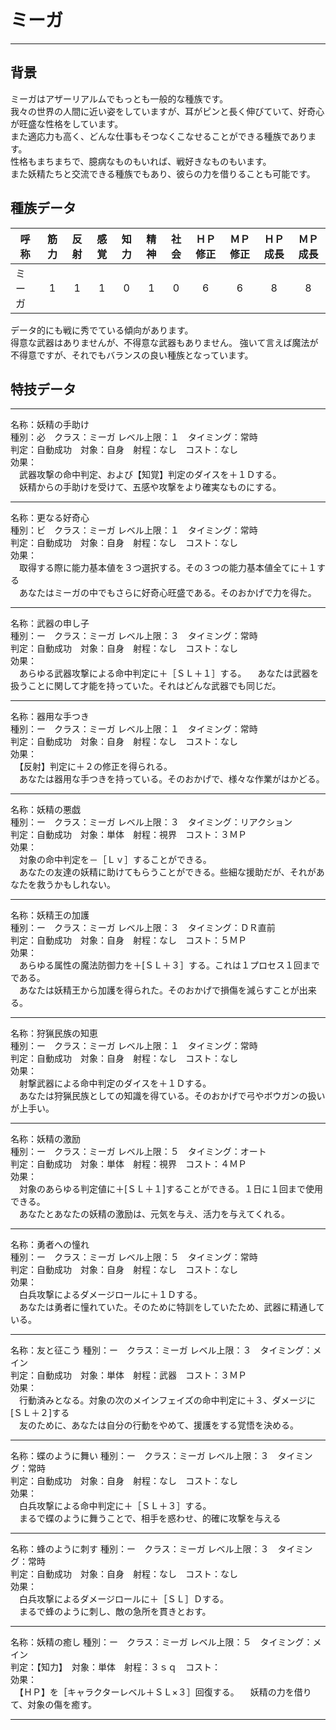 # ミーガ

---

## 背景

ミーガはアザーリアルムでもっとも一般的な種族です。  
我々の世界の人間に近い姿をしていますが、耳がピンと長く伸びていて、好奇心が旺盛な性格をしています。  
また適応力も高く、どんな仕事もそつなくこなせることができる種族であります。  
性格もまちまちで、臆病なものもいれば、戦好きなものもいます。  
また妖精たちと交流できる種族でもあり、彼らの力を借りることも可能です。

## 種族データ

| 呼称       | 筋力 | 反射 | 感覚 | 知力 | 精神 | 社会 | ＨＰ修正 | ＭＰ修正 | ＨＰ成長 | ＭＰ成長 |
|------------|:----:|:----:|:----:|:----:|:----:|:----:|:--------:|:--------:|:--------:|:--------:|
| ミーガ     |   1  |   1  |   1  |   0  |   1  |   0  |     6    |     6    |     8    |     8    |

データ的にも戦に秀でている傾向があります。  
得意な武器はありませんが、不得意な武器もありません。
強いて言えば魔法が不得意ですが、それでもバランスの良い種族となっています。  

## 特技データ

---

名称：妖精の手助け  
種別：必　クラス：ミーガ  レベル上限：１　タイミング：常時  
判定：自動成功　対象：自身　射程：なし　コスト：なし  
効果：  
　武器攻撃の命中判定、および【知覚】判定のダイスを＋１Ｄする。  
　妖精からの手助けを受けて、五感や攻撃をより確実なものにする。

---

名称：更なる好奇心  
種別：ビ　クラス：ミーガ  レベル上限：１　タイミング：常時  
判定：自動成功　対象：自身　射程：なし　コスト：なし  
効果：  
　取得する際に能力基本値を３つ選択する。その３つの能力基本値全てに＋１する  
　あなたはミーガの中でもさらに好奇心旺盛である。そのおかげで力を得た。

---

名称：武器の申し子  
種別：ー　クラス：ミーガ  レベル上限：３　タイミング：常時  
判定：自動成功　対象：自身　射程：なし　コスト：なし  
効果：  
　あらゆる武器攻撃による命中判定に＋［ＳＬ＋１］する。
　あなたは武器を扱うことに関して才能を持っていた。それはどんな武器でも同じだ。

---

名称：器用な手つき  
種別：ー　クラス：ミーガ  レベル上限：１　タイミング：常時  
判定：自動成功　対象：自身　射程：なし　コスト：なし  
効果：  
　【反射】判定に＋２の修正を得られる。  
　あなたは器用な手つきを持っている。そのおかげで、様々な作業がはかどる。

---

名称：妖精の悪戯  
種別：ー　クラス：ミーガ  レベル上限：３　タイミング：リアクション  
判定：自動成功　対象：単体　射程：視界　コスト：３ＭＰ  
効果：  
　対象の命中判定を－［Ｌｖ］することができる。  
　あなたの友達の妖精に助けてもらうことができる。些細な援助だが、それがあなたを救うかもしれない。

---

名称：妖精王の加護  
種別：ー　クラス：ミーガ  レベル上限：３　タイミング：ＤＲ直前  
判定：自動成功　対象：自身　射程：なし　コスト：５ＭＰ  
効果：  
　あらゆる属性の魔法防御力を＋[ＳＬ＋３］する。これは１プロセス１回までである。  
　あなたは妖精王から加護を得られた。そのおかげで損傷を減らすことが出来る。

---

名称：狩猟民族の知恵  
種別：ー　クラス：ミーガ  レベル上限：１　タイミング：常時  
判定：自動成功　対象：自身　射程：なし　コスト：なし  
効果：  
　射撃武器による命中判定のダイスを＋１Ｄする。  
　あなたは狩猟民族としての知識を得ている。そのおかげで弓やボウガンの扱いが上手い。

---

名称：妖精の激励  
種別：ー　クラス：ミーガ  レベル上限：５　タイミング：オート  
判定：自動成功　対象：単体　射程：視界　コスト：４ＭＰ  
効果：  
　対象のあらゆる判定値に＋[ＳＬ＋１]することができる。１日に１回まで使用できる。  
　あなたとあなたの妖精の激励は、元気を与え、活力を与えてくれる。

---

名称：勇者への憧れ  
種別：ー　クラス：ミーガ  レベル上限：５　タイミング：常時  
判定：自動成功　対象：自身　射程：なし　コスト：なし  
効果：  
　白兵攻撃によるダメージロールに＋１Ｄする。  
　あなたは勇者に憧れていた。そのために特訓をしていたため、武器に精通している。

---

名称：友と征こう
種別：ー　クラス：ミーガ  レベル上限：３　タイミング：メイン  
判定：自動成功　対象：単体　射程：武器　コスト：３ＭＰ  
効果：  
　行動済みとなる。対象の次のメインフェイズの命中判定に＋３、ダメージに[ＳＬ＋２]する  
　友のために、あなたは自分の行動をやめて、援護をする覚悟を決める。

---

名称：蝶のように舞い
種別：ー　クラス：ミーガ  レベル上限：３　タイミング：常時  
判定：自動成功　対象：自身　射程：なし　コスト：なし  
効果：  
　白兵攻撃による命中判定に＋［ＳＬ＋３］する。  
　まるで蝶のように舞うことで、相手を惑わせ、的確に攻撃を与える

---

名称：蜂のように刺す
種別：ー　クラス：ミーガ  レベル上限：３　タイミング：常時  
判定：自動成功　対象：自身　射程：なし　コスト：なし  
効果：  
　白兵攻撃によるダメージロールに＋［ＳＬ］Ｄする。  
　まるで蜂のように刺し、敵の急所を貫きとおす。

---

名称：妖精の癒し
種別：ー　クラス：ミーガ  レベル上限：５　タイミング：メイン  
判定：【知力】　対象：単体　射程：３ｓｑ　コスト：  
効果：  
　【ＨＰ】を［キャラクターレベル＋ＳＬ×３］回復する。
　妖精の力を借りて、対象の傷を癒す。

---
